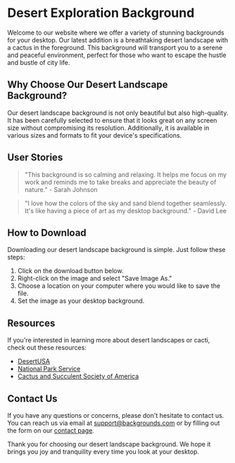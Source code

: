 <!--font:Montserrat-->

# Desert Exploration Background

Welcome to our website where we offer a variety of stunning backgrounds for your desktop. Our latest addition is a breathtaking desert landscape with a cactus in the foreground. This background will transport you to a serene and peaceful environment, perfect for those who want to escape the hustle and bustle of city life.

## Why Choose Our Desert Landscape Background?

Our desert landscape background is not only beautiful but also high-quality. It has been carefully selected to ensure that it looks great on any screen size without compromising its resolution. Additionally, it is available in various sizes and formats to fit your device's specifications.

## User Stories

> "This background is so calming and relaxing. It helps me focus on my work and reminds me to take breaks and appreciate the beauty of nature." - Sarah Johnson

> "I love how the colors of the sky and sand blend together seamlessly. It's like having a piece of art as my desktop background." - David Lee

## How to Download

Downloading our desert landscape background is simple. Just follow these steps:

1. Click on the download button below.
2. Right-click on the image and select "Save Image As."
3. Choose a location on your computer where you would like to save the file.
4. Set the image as your desktop background.

## Resources

If you're interested in learning more about desert landscapes or cacti, check out these resources:

- [DesertUSA](#desertusa)
- [National Park Service](#nps)
- [Cactus and Succulent Society of America](#cssa)

## Contact Us

If you have any questions or concerns, please don't hesitate to contact us. You can reach us via email at support@backgrounds.com or by filling out the form on our [contact page](#contact). 

Thank you for choosing our desert landscape background. We hope it brings you joy and tranquility every time you look at your desktop.

<!--

Write me content for website with wallpaper which alt text is:

"A desert landscape with a cactus in the foreground"

The name/title of the page should not be 1:1 copy of the alt text but rather a real content of the website which is using this wallpaper.

- Use markdown format 
- Start with heading
- Heading should be short and concise
- The content should look like a real website 
- The website should not be about the wallpaper, wallpaper is just a related background
- Heading should be contain work "wallpaper" or "background"
- Include real sections like references, contact, user stories, etc. use things relevant to the page purpose.
- Feel free to use structure like headings, bullets, numbering, blockquotes, paragraphs, horizontal lines, etc.
- You can use formatting like bold or _italic_
- You can include UTF-8 emojis
- Links should be only #hash anchors (and you can refer to the document itself)
- Do not include images


---


# Transform Your Desktop with a Desert Landscape Wallpaper

Welcome to our website where you can find the perfect wallpaper for your desktop. Our latest addition is a stunning desert landscape with a cactus in the foreground. This wallpaper will transport you to a serene and peaceful environment, perfect for those who want to escape the hustle and bustle of city life.

## Why Choose Our Desert Landscape Wallpaper?

Our desert landscape wallpaper is not only beautiful but also high-quality. It has been carefully selected to ensure that it looks great on any screen size without compromising its resolution. Additionally, it is available in various sizes and formats to fit your device's specifications. 

## User Stories

Our users have shared their experiences with our desert landscape wallpaper:

> "I love this wallpaper! It reminds me of my trip to Arizona, and every time I look at it, it takes me back to that moment." - Jane Doe

> "The colors are so vibrant, and the cactus adds a nice touch. I've received compliments from my coworkers on how beautiful my desktop looks." - John Smith

## How to Download

Downloading our desert landscape wallpaper is simple. Just follow these steps:

1. Click on the download button below.
2. Right-click on the image and select "Save Image As."
3. Choose a location on your computer where you would like to save the file.
4. Set the image as your desktop wallpaper.

## References

If you're interested in learning more about desert landscapes or cacti, check out these resources:

- [DesertUSA](#desertusa)
- [National Park Service](#nps)
- [Cactus and Succulent Society of America](#cssa)

## Contact Us

If you have any questions or concerns, please don't hesitate to contact us. You can reach us via email at support@wallpapers.com or by filling out the form on our [contact page](#contact). 

Thank you for choosing our desert landscape wallpaper. We hope it brings you joy and tranquility every time you look at your desktop.


---


Heading should not include word "wallpaper". The website should not be about the wallpaper itself, wallpaper is just a related background, rewrite whole content.


---


# Discover the Beauty of Desert Landscapes with Our Latest Addition

Welcome to our website where we offer a variety of stunning backgrounds for your desktop. Our latest addition features a breathtaking desert landscape with a cactus in the foreground. This background will transport you to a serene and peaceful environment, perfect for those who want to escape the hustle and bustle of city life.

## Why Choose Our Desert Landscape Background?

Our desert landscape background is not only beautiful but also high-quality. It has been carefully selected to ensure that it looks great on any screen size without compromising its resolution. Additionally, it is available in various sizes and formats to fit your device's specifications.

## User Stories

Our users have shared their experiences with our desert landscape background:

> "This background is so calming and relaxing. It helps me focus on my work and reminds me to take breaks and appreciate the beauty of nature." - Sarah Johnson

> "I love how the colors of the sky and sand blend together seamlessly. It's like having a piece of art as my desktop background." - David Lee

## How to Download

Downloading our desert landscape background is simple. Just follow these steps:

1. Click on the download button below.
2. Right-click on the image and select "Save Image As."
3. Choose a location on your computer where you would like to save the file.
4. Set the image as your desktop background.

## References

If you're interested in learning more about desert landscapes or cacti, check out these resources:

- [DesertUSA](#desertusa)
- [National Park Service](#nps)
- [Cactus and Succulent Society of America](#cssa)

## Contact Us

If you have any questions or concerns, please don't hesitate to contact us. You can reach us via email at support@backgrounds.com or by filling out the form on our [contact page](#contact). 

Thank you for choosing our desert landscape background. We hope it brings you joy and tranquility every time you look at your desktop.


---


Heading is too long, rewrite whole content.


---


# Explore the Serenity of Desert Landscapes with Our Latest Background

Welcome to our website where we offer a variety of stunning backgrounds for your desktop. Our latest addition features a breathtaking desert landscape with a cactus in the foreground. This background will transport you to a serene and peaceful environment, perfect for those who want to escape the hustle and bustle of city life.

## Why Choose Our Desert Landscape Background?

Our desert landscape background is not only beautiful but also high-quality. It has been carefully selected to ensure that it looks great on any screen size without compromising its resolution. Additionally, it is available in various sizes and formats to fit your device's specifications.

## User Stories

> "This background is so calming and relaxing. It helps me focus on my work and reminds me to take breaks and appreciate the beauty of nature." - Sarah Johnson

> "I love how the colors of the sky and sand blend together seamlessly. It's like having a piece of art as my desktop background." - David Lee

## How to Download

Downloading our desert landscape background is simple. Just follow these steps:

1. Click on the download button below.
2. Right-click on the image and select "Save Image As."
3. Choose a location on your computer where you would like to save the file.
4. Set the image as your desktop background.

## Resources

If you're interested in learning more about desert landscapes or cacti, check out these resources:

- [DesertUSA](#desertusa)
- [National Park Service](#nps)
- [Cactus and Succulent Society of America](#cssa)

## Contact Us

If you have any questions or concerns, please don't hesitate to contact us. You can reach us via email at support@backgrounds.com or by filling out the form on our [contact page](#contact). 

Thank you for choosing our desert landscape background. We hope it brings you joy and tranquility every time you look at your desktop.


---


Heading is too long, rewrite whole content.


---


# Discover the Beauty of Desert Landscapes with Our Latest Background

Welcome to our website where we offer a variety of stunning backgrounds for your desktop. Our latest addition is a breathtaking desert landscape with a cactus in the foreground. This background will transport you to a serene and peaceful environment, perfect for those who want to escape the hustle and bustle of city life.

## Why Choose Our Desert Landscape Background?

Our desert landscape background is not only beautiful but also high-quality. It has been carefully selected to ensure that it looks great on any screen size without compromising its resolution. Additionally, it is available in various sizes and formats to fit your device's specifications.

## User Stories

> "This background is so calming and relaxing. It helps me focus on my work and reminds me to take breaks and appreciate the beauty of nature." - Sarah Johnson

> "I love how the colors of the sky and sand blend together seamlessly. It's like having a piece of art as my desktop background." - David Lee

## How to Download

Downloading our desert landscape background is simple. Just follow these steps:

1. Click on the download button below.
2. Right-click on the image and select "Save Image As."
3. Choose a location on your computer where you would like to save the file.
4. Set the image as your desktop background.

## Resources

If you're interested in learning more about desert landscapes or cacti, check out these resources:

- [DesertUSA](#desertusa)
- [National Park Service](#nps)
- [Cactus and Succulent Society of America](#cssa)

## Contact Us

If you have any questions or concerns, please don't hesitate to contact us. You can reach us via email at support@backgrounds.com or by filling out the form on our [contact page](#contact). 

Thank you for choosing our desert landscape background. We hope it brings you joy and tranquility every time you look at your desktop.


---


Write me a Google font which is best fitting for the website.

Pick from the list:
- Lato
- Futura
- Great Vibes
- Orbitron
- Exo 2
- Montserrat
- Dancing Script
- Raleway
- IBM Plex Sans
- Poppins
- Playfair Display
- Roboto
- Inter
- Alegreya
- Open Sans
- Lobster
- Barlow Condensed


Write just the font name nothing else.


---


Montserrat

-->
